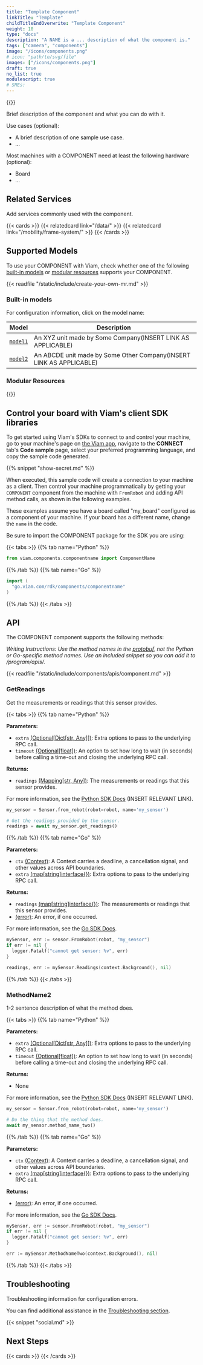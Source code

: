 ```yaml
---
title: "Template Component"
linkTitle: "Template"
childTitleEndOverwrite: "Template Component"
weight: 10
type: "docs"
description: "A NAME is a ... description of what the component is."
tags: ["camera", "components"]
image: "/icons/components.png"
# icon: "path/to/svg/file"
images: ["/icons/components.png"]
draft: true
no_list: true
modulescript: true
# SMEs:
---
```


{{<imgproc src="/icons/components.png" resize="400x" declaredimensions=true alt="ALT" class="alignright">}}

Brief description of the component and what you can do with it.

Use cases (optional):

- A brief description of one sample use case.
- ...

Most machines with a COMPONENT need at least the following hardware (optional):

- Board
- ...

## Related Services

Add services commonly used with the component.

{{< cards >}}
{{< relatedcard link="/data/" >}}
{{< relatedcard link="/mobility/frame-system/" >}}
{{< /cards >}}

## Supported Models

To use your COMPONENT with Viam, check whether one of the following [built-in models](#built-in-models) or [modular resources](#modular-resources) supports your COMPONENT.

{{< readfile "/static/include/create-your-own-mr.md" >}}

### Built-in models

For configuration information, click on the model name:

<!-- prettier-ignore -->
| Model               | Description                                                         |
| ------------------- | ------------------------------------------------------------------- |
| [`model1`](model1/) | An XYZ unit made by Some Company(INSERT LINK AS APPLICABLE)         |
| [`model2`](model2/) | An ABCDE unit made by Some Other Company(INSERT LINK AS APPLICABLE) |

### Modular Resources

{{<modular-resources api="rdk:component:component" type="component">}}

## Control your board with Viam's client SDK libraries

To get started using Viam's SDKs to connect to and control your machine, go to your machine's page on [the Viam app](https://app.viam.com), navigate to the **CONNECT** tab's **Code sample** page, select your preferred programming language, and copy the sample code generated.

{{% snippet "show-secret.md" %}}

When executed, this sample code will create a connection to your machine as a client.
Then control your machine programmatically by getting your `COMPONENT` component from the machine with `FromRobot` and adding API method calls, as shown in the following examples.

These examples assume you have a board called "my_board" configured as a component of your machine.
If your board has a different name, change the `name` in the code.

Be sure to import the COMPONENT package for the SDK you are using:

{{< tabs >}}
{{% tab name="Python" %}}

```python
from viam.components.componentname import ComponentName
```

{{% /tab %}}
{{% tab name="Go" %}}

```go
import (
  "go.viam.com/rdk/components/componentname"
)
```

{{% /tab %}}
{{< /tabs >}}

## API

The COMPONENT component supports the following methods:

_Writing Instructions: Use the method names in the [protobuf](https://github.com/viamrobotics/api/blob/main/component/board/v1/board_grpc.pb.go), not the Python or Go-specific method names._
_Use an included snippet so you can add it to <file>/program/apis/</file>._

{{< readfile "/static/include/components/apis/component.md" >}}

### GetReadings

Get the measurements or readings that this sensor provides.

{{< tabs >}}
{{% tab name="Python" %}}

**Parameters:**

- `extra` [(Optional\[Dict\[str, Any\]\])](https://docs.python.org/library/typing.html#typing.Optional): Extra options to pass to the underlying RPC call.
- `timeout` [(Optional\[float\])](https://docs.python.org/library/typing.html#typing.Optional): An option to set how long to wait (in seconds) before calling a time-out and closing the underlying RPC call.

**Returns:**

- `readings` [(Mapping\[str, Any\])](https://docs.python.org/3/library/typing.html#typing.Mapping): The measurements or readings that this sensor provides.

For more information, see the [Python SDK Docs](https://python.viam.dev/autoapi/viam/components/sensor/index.html#viam.components.sensor.Sensor.get_readings) (INSERT RELEVANT LINK).

```python
my_sensor = Sensor.from_robot(robot=robot, name='my_sensor')

# Get the readings provided by the sensor.
readings = await my_sensor.get_readings()
```

{{% /tab %}}
{{% tab name="Go" %}}

**Parameters:**

- `ctx` [(Context)](https://pkg.go.dev/context): A Context carries a deadline, a cancellation signal, and other values across API boundaries.
- `extra` [(map\[string\]interface{})](https://go.dev/blog/maps): Extra options to pass to the underlying RPC call.

**Returns:**

- `readings` [(map\[string\]interface{})](https://go.dev/blog/maps): The measurements or readings that this sensor provides.
- [(error)](https://pkg.go.dev/builtin#error): An error, if one occurred.

For more information, see the [Go SDK Docs](https://pkg.go.dev/go.viam.com/rdk/components/sensor#Sensor).

```go
mySensor, err := sensor.FromRobot(robot, "my_sensor")
if err != nil {
  logger.Fatalf("cannot get sensor: %v", err)
}

readings, err := mySensor.Readings(context.Background(), nil)
```

{{% /tab %}}
{{< /tabs >}}

### MethodName2

1-2 sentence description of what the method does.

{{< tabs >}}
{{% tab name="Python" %}}

**Parameters:**

- `extra` [(Optional\[Dict\[str, Any\]\])](https://docs.python.org/library/typing.html#typing.Optional): Extra options to pass to the underlying RPC call.
- `timeout` [(Optional\[float\])](https://docs.python.org/library/typing.html#typing.Optional): An option to set how long to wait (in seconds) before calling a time-out and closing the underlying RPC call.

**Returns:**

- None

For more information, see the [Python SDK Docs](https://python.viam.dev/autoapi/viam/components/sensor/index.html#viam.components.sensor.Sensor.get_readings) (INSERT RELEVANT LINK).

```python
my_sensor = Sensor.from_robot(robot=robot, name='my_sensor')

# Do the thing that the method does.
await my_sensor.method_name_two()
```

{{% /tab %}}
{{% tab name="Go" %}}

**Parameters:**

- `ctx` [(Context)](https://pkg.go.dev/context): A Context carries a deadline, a cancellation signal, and other values across API boundaries.
- `extra` [(map\[string\]interface{})](https://go.dev/blog/maps): Extra options to pass to the underlying RPC call.

**Returns:**

- [(error)](https://pkg.go.dev/builtin#error): An error, if one occurred.

For more information, see the [Go SDK Docs](https://pkg.go.dev/go.viam.com/rdk/components/sensor#Sensor).

```go
mySensor, err := sensor.FromRobot(robot, "my_sensor")
if err != nil {
  logger.Fatalf("cannot get sensor: %v", err)
}

err := mySensor.MethodNameTwo(context.Background(), nil)
```

{{% /tab %}}
{{< /tabs >}}

## Troubleshooting

Troubleshooting information for configuration errors.

You can find additional assistance in the [Troubleshooting section](/appendix/troubleshooting/).

{{< snippet "social.md" >}}

## Next Steps

{{< cards >}}
{{< /cards >}}
